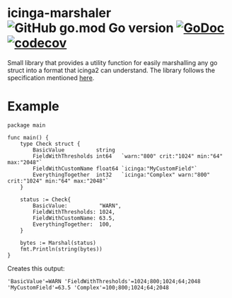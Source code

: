 # icinga-marshaler ![GitHub go.mod Go version](https://img.shields.io/github/go-mod/go-version/niklastreml/icinga-marshaler) [![GoDoc](https://godoc.org/github.com/NiklasTreml/icinga-marshaler?status.svg)](https://godoc.org/github.com/NiklasTreml/icinga-marshaler) [![codecov](https://codecov.io/gh/NiklasTreml/icinga-marshaler/branch/main/graph/badge.svg?token=BX811094VU)](https://codecov.io/gh/NiklasTreml/icinga-marshaler)

Small library that provides a utility function for easily marshalling any go struct into a format that icinga2 can understand. The library follows the specification mentioned [here](https://icinga.com/docs/icinga-2/latest/doc/05-service-monitoring/#performance-data-metrics).

# Example

```golang
package main

func main() {
    type Check struct {
		BasicValue          string
		FieldWithThresholds int64   `warn:"800" crit:"1024" min:"64" max:"2048"`
		FieldWithCustomName float64 `icinga:"MyCustomField"`
		EverythingTogether  int32   `icinga:"Complex" warn:"800" crit:"1024" min:"64" max:"2048"`
	}

	status := Check{
		BasicValue:          "WARN",
		FieldWithThresholds: 1024,
		FieldWithCustomName: 63.5,
		EverythingTogether:  100,
	}

	bytes := Marshal(status)
	fmt.Println(string(bytes))
}
```

Creates this output:

`'BasicValue'=WARN 'FieldWithThresholds'=1024;800;1024;64;2048 'MyCustomField'=63.5 'Complex'=100;800;1024;64;2048`
